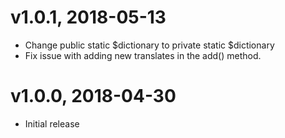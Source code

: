 # v1.0.1, 2018-05-13
* Change public static $dictionary to private static $dictionary
* Fix issue with adding new translates in the add() method.

# v1.0.0, 2018-04-30
* Initial release

